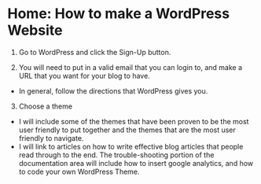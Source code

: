 Home: How to make a WordPress Website 
======

1.  Go to WordPress and click the Sign-Up button.

2. You will need to put in a valid email that you can login to, and make a URL that you want for your blog to have. 
  * In general, follow the directions that WordPress gives you. 
3. Choose a theme
  * I will include some of the themes that have been proven to be the most user friendly to put together and the themes that are the most user friendly to navigate. 
  * I will link to articles on how to write effective blog articles that people read through to the end. The trouble-shooting portion of the documentation area will include how to insert google analytics, and how to code your own WordPress Theme. 



